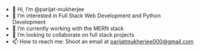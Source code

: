 - 👋 Hi, I’m @parijat-mukherjee
- 👀 I’m interested in Full Stack Web Development and Python Development
- 🌱 I’m currently working with the MERN stack
- 💞️ I’m looking to collaborate on full stack projects
- 📫 How to reach me: Shoot an email at parijatmukherjee000@gmail.com

<!---
parijat-mukherjee/parijat-mukherjee is a ✨ special ✨ repository because its `README.md` (this file) appears on your GitHub profile.
You can click the Preview link to take a look at your changes.
--->
